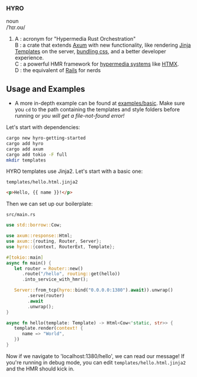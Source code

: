 ### HYRO

noun  
/ˈhɪr.oʊ/

1. A : acronym for "Hypermedia Rust Orchestration"  
   B : a crate that extends [Axum](https://github.com/tokio-rs/axum/) with new functionality, like
   rendering [Jinja Templates](https://github.com/mitsuhiko/minijinja) on the server,
   [bundling css](https://github.com/parcel-bundler/lightningcss), and a better developer experience.  
   C : a powerful HMR framework for [hypermedia systems](https://hypermedia.systems/) like [HTMX](https://htmx.org/).  
   D : the equivalent of [Rails](https://rubyonrails.org/) for nerds

## Usage and Examples

- A more in-depth example can be found at [examples/basic](examples/basic/). Make sure you `cd` to the path containing
  the templates and style folders before running or _you will get a file-not-found error!_

Let's start with dependencies:

```sh
cargo new hyro-getting-started
cargo add hyro
cargo add axum
cargo add tokio -F full
mkdir templates
```

HYRO templates use Jinja2. Let's start with a basic one:

`templates/hello.html.jinja2`

```html
<p>Hello, {{ name }}!</p>
```

Then we can set up our boilerplate:

`src/main.rs`

```rust
use std::borrow::Cow;

use axum::response::Html;
use axum::{routing, Router, Server};
use hyro::{context, RouterExt, Template};

#[tokio::main]
async fn main() {
   let router = Router::new()
      .route("/hello", routing::get(hello))
      .into_service_with_hmr();

   Server::from_tcp(hyro::bind("0.0.0.0:1380").await)).unwrap()
        .serve(router)
        .await
        .unwrap();
}

async fn hello(template: Template) -> Html<Cow<'static, str>> {
   template.render(context! {
      name => "World",
   })
}
```

Now if we navigate to 'localhost:1380/hello', we can read our message! If you're running in
debug mode, you can edit `templates/hello.html.jinja2` and the HMR should kick in.
